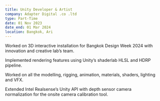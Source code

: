 ```yaml
---
title: Unity Developer & Artist
company: Adapter Digital .co .ltd
type: Part-Time
date: 01 Nov 2023
date_end: 01 Mar 2024
location: Bangkok, Ari
---
```

Worked on 3D interactive installation for Bangkok Design Week 2024 with innovation and creative lab’s team.

Implemented rendering features using Unity’s shaderlab HLSL and HDRP pipeline.

Worked on all the modelling, rigging, animation, materials, shaders, lighting and VFX. 

Extended Intel Realsense’s Unity API with depth sensor camera normalization for 
the onsite camera calibration tool.
